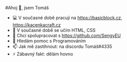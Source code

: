#Ahoj 👋, jsem Tomáš


- 💻 V současné době pracuji na https://basicblock.cz, https://kacenkacraft.cz
- 🌱 V současné době se učím HTML, CSS
- 👯 Chci spolupracovat s https://github.com/SengyEU
- 🤔 Hledám pomoc s Programováním
- 📫 Jak mě zastihnout: na discordu Tomáš#4335
- ⚡ Zábavný fakt: dělám hovno
